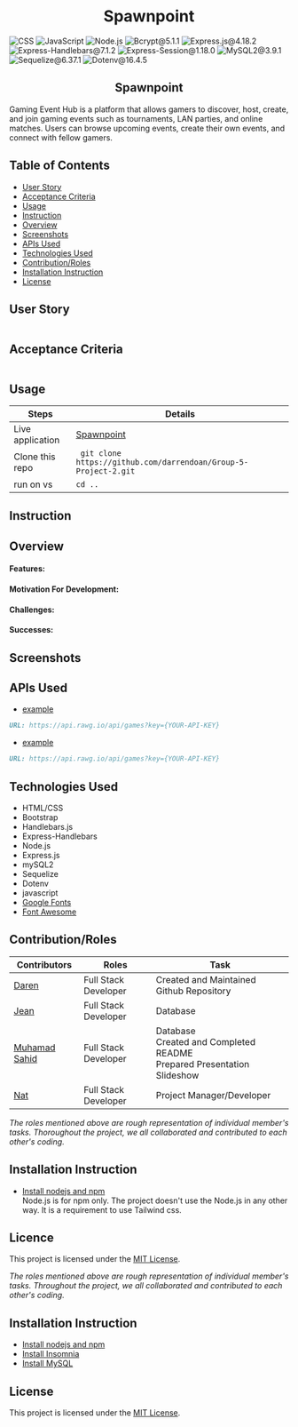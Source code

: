<h1 align ="center">Spawnpoint</h1>

![CSS](https://img.shields.io/badge/CSS-blue) ![JavaScript](https://img.shields.io/badge/JavaScript-yellow) ![Node.js](https://img.shields.io/badge/Node.js-orange) ![Bcrypt@5.1.1](https://img.shields.io/badge/Bcrypt@5.1.1-gold) ![Express.js@4.18.2](https://img.shields.io/badge/Express.js@4.18.2-grey) ![Express-Handlebars@7.1.2](https://img.shields.io/badge/Express_Handlebars@7.1.2-babyblue) ![Express-Session@1.18.0](https://img.shields.io/badge/Express_Session@1.18.0-lightgrey) ![MySQL2@3.9.1](https://img.shields.io/badge/MySQL2@3.9.1-lightgreen) ![Sequelize@6.37.1](https://img.shields.io/badge/Sequelize@6.37.1-lightblue) ![Dotenv@16.4.5](https://img.shields.io/badge/Dotenv@16.4.5-lavender)

<h2 align ="center">Spawnpoint</h2>

Gaming Event Hub is a platform that allows gamers to discover, host, create, and join gaming events such as tournaments, LAN parties, and online matches. Users can browse upcoming events, create their own events, and connect with fellow gamers.

## Table of Contents

- [User Story](#user-story)
- [Acceptance Criteria](#acceptance-criteria)
- [Usage](#Usage)
- [Instruction](#instruction)
- [Overview](#overview)
- [Screenshots](#screenshots)
- [APIs Used](#apis-used)
- [Technologies Used](#technologies-used)
- [Contribution/Roles](#contributionroles)
- [Installation Instruction](#installation-instruction)
- [License](#license)

## User Story

```md

```

## Acceptance Criteria

```md

```

## Usage

| Steps            | Details                                                           |
| ---------------- | ----------------------------------------------------------------- |
| Live application | [Spawnpoint](https://github.com/darrendoan/Group-5-Project-2.git) |
| Clone this repo  | ` git clone https://github.com/darrendoan/Group-5-Project-2.git`  |
| run on vs        | `cd ..`                                                           |

## Instruction

## Overview

#### Features:

#### Motivation For Development:

#### Challenges:

#### Successes:

## Screenshots

## APIs Used

- [example](https://.../)

```md
URL: https://api.rawg.io/api/games?key={YOUR-API-KEY}
```

- [example](https://.../)

```md
URL: https://api.rawg.io/api/games?key={YOUR-API-KEY}
```

## Technologies Used

- HTML/CSS
- Bootstrap
- Handlebars.js
- Express-Handlebars
- Node.js
- Express.js
- mySQL2
- Sequelize
- Dotenv
- javascript
- [Google Fonts](https://fonts.google.com/)
- [Font Awesome](https://fontawesome.com/)

## Contribution/Roles

| Contributors                                   | Roles                | Task                                                                          |
| ---------------------------------------------- | -------------------- | ----------------------------------------------------------------------------- |
| [Daren](https://github.com/darrendoan)         | Full Stack Developer | Created and Maintained Github Repository<br>                                  |
| [Jean](https://github.com/)                    | Full Stack Developer | Database<br>                                                                  |
| [Muhamad Sahid](https://github.com/BrxwnSugxr) | Full Stack Developer | Database<br> Created and Completed README<br> Prepared Presentation Slideshow |
| [Nat](https://github.com/natpoulson)           | Full Stack Developer | Project Manager/Developer                                                     |

_The roles mentioned above are rough representation of individual member's tasks. Thoroughout the project, we all collaborated and contributed to each other's coding._

## Installation Instruction

- [Install nodejs and npm](https://nodejs.org/en/download)  
  Node.js is for npm only. The project doesn't use the Node.js in any other way. It is a requirement to use Tailwind css.

## Licence

This project is licensed under the [MIT License](https://github.com/Yukitoshi12345/The-University-of-Gaming/blob/main/LICENSE).

_The roles mentioned above are rough representation of individual member's tasks. Throughout the project, we all collaborated and contributed to each other's coding._

## Installation Instruction

- [Install nodejs and npm](https://nodejs.org/en/download)
- [Install Insomnia](https://insomnia.rest/download)
- [Install MySQL](https://dev.mysql.com/downloads/mysql/)

## License

This project is licensed under the [MIT License](https://github.com/Yukitoshi12345/lets-brag/blob/main/LICENSE).
